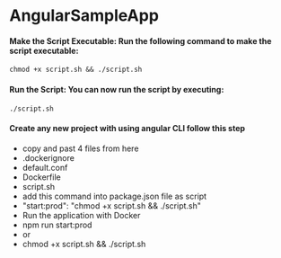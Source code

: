 # AngularSampleApp

#### Make the Script Executable: Run the following command to make the script executable:

    chmod +x script.sh && ./script.sh

#### Run the Script: You can now run the script by executing:

    ./script.sh

#### Create any new project with using angular CLI follow this step
- copy and past 4 files from here 
 - .dockerignore
 - default.conf
 - Dockerfile
 - script.sh
- add this command into package.json file as script
 - "start:prod": "chmod +x script.sh && ./script.sh"
- Run the application with Docker
 - npm run start:prod
 - or
 - chmod +x script.sh && ./script.sh


